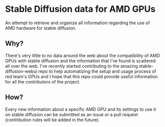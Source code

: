 # Stable Diffusion data for AMD GPUs
An attempt to retrieve and organize all information regarding the use of AMD hardware for stable diffusion.

## Why?
There's very little to no data around the web about the compatibility of AMD GPUs with stable diffusion and the information that I've found is scattered all over the web.
I've recently started contributing to the amazing stable-diffusion-webui repo to help automatizing the setup and usage process of red team's GPUs and I hope that this repo could provide useful information for all the contributors of the project.

## How?
Every new information about a specific AMD GPU and its settings to use it on stable diffusion can be submitted as an issue or a pull request (contribution rules will be added in the future).
